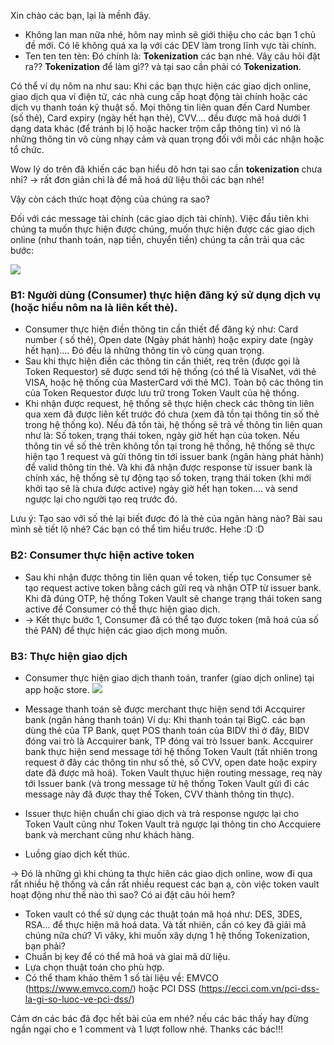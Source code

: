 Xin chào các bạn, lại là mềnh đây. 

- Không lan man nữa nhé, hôm nay mình sẽ giới thiệu cho các bạn 1 chủ đề mới. Có lẽ không quá xa lạ với các DEV làm trong lĩnh vực tài chính.
- Ten ten ten tèn: Đó chính là: **Tokenization** các bạn nhé. Vâỵ câu hỏi đặt ra?? **Tokenization** để làm gì?? và tại sao cần phải có **Tokenization**.

Có thể ví dụ nôm na như sau: Khi các bạn thực hiện các giao dịch online, giao dịch qua ví điện tử, các nhà cung cấp hoạt động tài chính hoặc các dịch vụ thanh toán kỹ thuật số. Mọi thông tin liên quan đến Card Number (số thẻ), Card  expiry (ngày hết hạn thẻ), CVV.... đều được mã hoá dưới 1 dạng data khác (để tránh bị lộ hoặc hacker trộm cắp thông tin) vì nó là những thông tin vô cùng nhạy cảm và quan trọng đối với mỗi các nhận hoặc tổ chức. 

Wow lý do trên đã khiến các bạn hiểu dõ hơn tại sao cần **tokenization** chưa nhỉ? -> rất đơn giản chỉ là để mã hoá dữ liệu thôi các bạn nhé!

Vậy còn cách thức hoạt động của chúng ra sao?

Đối với các message tài chính (các giao dịch tài chính). Việc đầu tiên khi chúng ta muốn thực hiện được chúng, muốn thực hiện được các giao dịch online (như thanh toán, nạp tiền, chuyển tiền) chúng ta cần trải qua các bước:

![](https://images.viblo.asia/76f1ea3a-b5b8-4865-ba15-e25461df474c.png)

### B1: Người dùng (Consumer) thực hiện đăng ký sử dụng dịch vụ (hoặc hiểu nôm na là liên kết thẻ).

- Consumer thực hiện điền thông tin cần thiết để đăng ký như: Card number ( số thẻ), Open date (Ngày phát hành) hoặc expiry date (ngày hết hạn).... Đó đều là những thông tin vô cùng quan trọng.
- Sau khi thực hiện điền các thông tin cần thiết, req trên (được gọi là Token Requestor) sẽ được send tới hệ thống (có thể là VisaNet, với thẻ VISA, hoặc hệ thống của MasterCard với thẻ MC). Toàn bộ các thông tin của Token Requestor được lưu trữ trong Token Vault của hệ thống. 
- Khi nhận được request, hệ thống sẽ thực hiện check các thông tin liên qua xem đã được liên kết trước đó chưa (xem đã tồn tại thông tin số thẻ trong hệ thống ko). Nếu đã tồn tài, hệ thống sẽ trả về thông tin liên quan như là: Số token, trạng thái token, ngày giờ hết hạn của token. Nếu thông tin về số thẻ trên không tồn tại trong hệ thống, hệ thống sẽ thực hiện tạo 1 request và gửi thông tin tới issuer bank (ngân hàng phát hành) để valid thông tin thẻ. Và khi đã nhận được response từ issuer bank là chính xác, hệ thống sẽ tự động tạo số token, trạng thái token (khi mới khởi tạo sẽ là chưa được active) ngày giờ hết hạn token.... và send ngược lại cho người tạo req trước đó.

Lưu ý: Tạo sao với số thẻ lại biết được đó là thẻ của ngân hàng nào? Bài sau mình sẽ tiết lộ nhé? Các bạn có thể tìm hiểu trước. Hehe :D :D 

### B2: Consumer thực hiện active token

- Sau khi nhận được thông tin liên quan về token, tiếp tục Consumer sẽ tạo request active token bằng cách gửi req và nhận OTP từ issuer bank. Khi đã đúng OTP, hệ thống Token Vault sẽ change trạng thái token sang active để Consumer có thể thực hiện giao dịch.
- -> Kết thực bước 1, Consumer đã có thể tạo được token (mã hoá của số thẻ PAN) để thực hiện các giao dịch mong muốn.

### B3: Thực hiện giao dịch

- Consumer thực hiện giao dịch thanh toán, tranfer (giao dịch online) tại app hoặc store.
![](https://images.viblo.asia/1675eefa-6f5e-42ce-ac2d-42d405c27729.png)

- Message thanh toán sẽ được merchant thực hiện send tới Accquirer bank (ngân hàng thanh toán) Ví dụ: Khi thanh toán tại BigC. các bạn dùng thẻ của TP Bank, quẹt POS thanh toán của BIDV thì ở đây, BIDV đóng vai trò là Accquirer bank, TP đóng vai trò Issuer bank. Accquirer bank thực hiện send message tới hệ thống Token Vault (tất nhiên trong request ở đây các thông tin như số thẻ, số CVV, open date hoặc expiry date đã được mã hoá). Token Vault thựuc hiện routing message, req này tới Issuer bank (và trong message từ hệ thống Token Vault gửi đi các message này đã được thay thế Token, CVV thành thông tin thực).
- Issuer thực hiện chuẩn chi giao dịch và trả response ngược lại cho Token Vault cũng như Token Vault trả ngược lại thông tin cho Accquiere bank và merchant cũng như khách hàng.
- Luồng giao dịch kết thúc.
 
-> Đó là những gì khi chúng ta thực hiên các giao dịch online, wow đi qua rẩt nhiều hệ thống và cần rất nhiều request các bạn ạ, còn việc token vault hoạt động như thế nào thì sao? Có ai đặt câu hỏi hem?

- Token vault có thể sử dụng các thuật toán mã hoá như: DES, 3DES, RSA... để thực hiện mã hoá data. Và tất nhiên, cần có key đã giải mã chúng nữa chứ? Vì vâky, khi muốn xây dựng 1 hệ thống Tokenization, bạn phải?
- Chuẩn bị key để có thể mã hoá và gỉai mã dữ liệu.
- Lựa chọn thuật toán cho phù hợp.
- Có thể tham khảo thêm 1 số tài liệu về: EMVCO (https://www.emvco.com/) hoặc PCI DSS (https://ecci.com.vn/pci-dss-la-gi-so-luoc-ve-pci-dss/)

Cảm ơn các bác đã đọc hết bài của em nhé? nếu các bác thấy hay đừng ngần ngại cho e 1 comment và 1 lượt follow nhé. Thanks các bác!!!